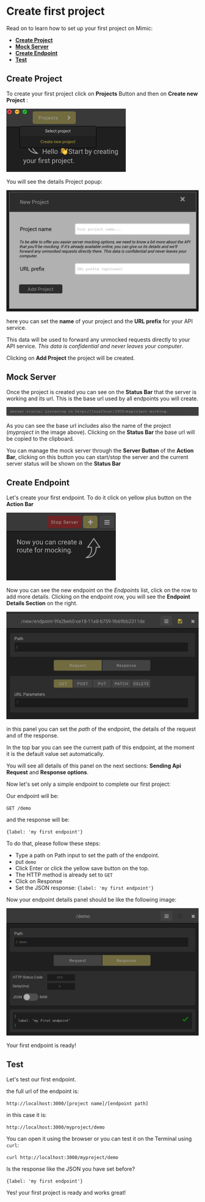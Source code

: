 # Create first project

Read on to learn how to set up your first project on Mimic:

- **[Create Project](#create-project)**
- **[Mock Server](#mock-server)**
- **[Create Endpoint](#reate-endpoint)**
- **[Test](#test)**

## Create Project

To create your first project click on **Projects** Button and then on **Create new Project** :

![Create new Project](../Images/createnewproject.png 'Create new Project')

You will see the details Project popup:

![Create new Project](../Images/projectdetails.png 'Create new Project')

here you can set the **name** of your project and the **URL prefix** for your API service.

This data will be used to forward any unmocked requests directly to your API service. _This data is confidential and never leaves your computer_.

Clicking on **Add Project** the project will be created.

## Mock Server

Once the project is created you can see on the **Status Bar** that the server is working and its url. This is the base url used by all endpoints you will create.

![Server working](../Images/statusbar_serverworking.png 'Server Working')

As you can see the base url includes also the name of the project (_myproject_ in the image above).
Clicking on the **Status Bar** the base url will be copied to the clipboard.

You can manage the mock server through the **Server Button** of the **Action Bar**, clicking on this button you can start/stop the server and the current server status will be shown on the **Status Bar**

## Create Endpoint

Let's create your first endpoint. To do it click on yellow plus button on the **Action Bar**

![Add Endpoint](../Images/actionbar_createendpoint.png 'Add Endpoint')

Now you can see the new endpoint on the _Endpoints_ list, click on the row to add more details. Clicking on the endpoint row, you will see the **Endpoint Details Section** on the right.

![New Endpoint](../Images/newendpoint_details.png 'New Endpoint')

in this panel you can set the _path_ of the endpoint, the details of the request and of the response.

In the top bar you can see the current path of this endpoint, at the moment it is the default value set automatically.

You will see all details of this panel on the next sections: **Sending Api Request** and **Response options**.

Now let's set only a simple endpoint to complete our first project:

Our endpoint will be:

`GET /demo`

and the response will be:

`{label: 'my first endpoint'}`

To do that, please follow these steps:

- Type a path on Path input to set the path of the endpoint.
- put `demo`
- Click Enter or click the yellow save button on the top.
- The HTTP method is already set to `GET`
- Click on Response
- Set the JSON response: `{label: 'my first endpoint'}`

Now your endpoint details panel should be like the following image:

![New Endpoint](../Images/newendpoint_details_values.png 'New Endpoint')

Your first endpoint is ready!

## Test

Let's test our first endpoint.

the full url of the endpoint is:

`http://localhost:3000/[project name]/[endpoint path]`

in this case it is:

`http://localhost:3000/myproject/demo`

You can open it using the browser or you can test it on the Terminal using `curl`:

`curl http://localhost:3000/myproject/demo`

Is the response like the JSON you have set before?

`{label: 'my first endpoint'}`

Yes! your first project is ready and works great!
